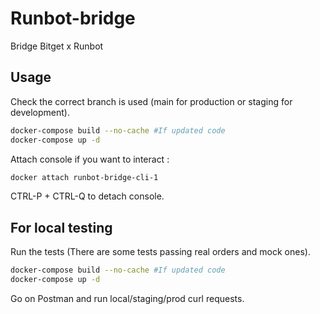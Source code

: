 # Runbot-bridge

Bridge Bitget x Runbot

## Usage

Check the correct branch is used (main for production or staging for development).
```bash
docker-compose build --no-cache #If updated code
docker-compose up -d
```

Attach console if you want to interact :

```bash
docker attach runbot-bridge-cli-1
```

CTRL-P + CTRL-Q to detach console.

## For local testing 
Run the tests (There are some tests passing real orders and mock ones).
```bash
docker-compose build --no-cache #If updated code
docker-compose up -d
```
Go on Postman and run local/staging/prod curl requests.